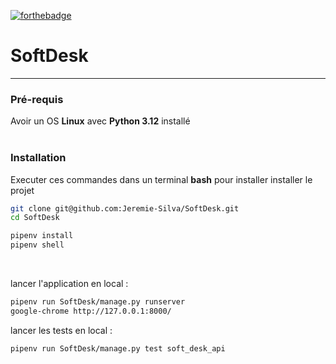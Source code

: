 [![forthebadge](https://forthebadge.com/images/badges/made-with-python.svg)](https://forthebadge.com)
# SoftDesk
---
### Pré-requis
Avoir un OS **Linux** avec **Python 3.12** installé  
<br/>

### Installation
Executer ces commandes dans un terminal **bash**
pour installer installer le projet
```bash
git clone git@github.com:Jeremie-Silva/SoftDesk.git
cd SoftDesk
```

```bash
pipenv install
pipenv shell
```

<br/>

lancer l'application en local :
```bash
pipenv run SoftDesk/manage.py runserver
google-chrome http://127.0.0.1:8000/
```
lancer les tests en local :
```bash
pipenv run SoftDesk/manage.py test soft_desk_api
```